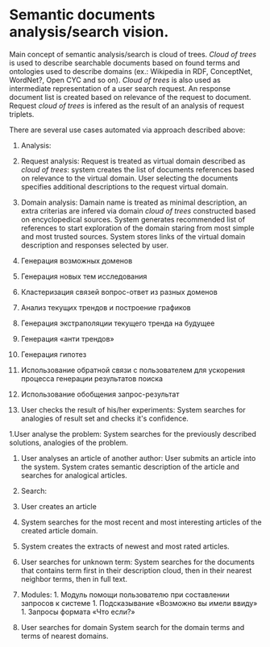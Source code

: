 # Semantic documents analysis/search vision.Main concept of semantic analysis/search is cloud of trees.*Cloud of trees* is used to describe searchable documents based on found terms and ontologies used to describe domains (ex.: Wikipedia in RDF, ConceptNet, WordNet?, Open CYC and so on). *Cloud of trees* is also used as intermediate representation of a user search request. An response document list is created based on relevance of the request to document. Request *cloud of trees* is infered as the result of an analysis of request triplets.There are several use cases automated via approach described above:1. Analysis: 1. Request analysis: Request is treated as virtual domain described as *cloud of trees*: system creates the list of documents references based on relevance to the virtual domain. User selecting the documents specifies additional descriptions to the request virtual domain.  1. Domain analysis: Damain name is treated as minimal description, an extra criterias are infered via domain *cloud of trees* constructed based on encyclopedical sources. System generates recommended list of references to start exploration of the domain staring from most simple and most trusted sources. System stores links of the virtual domain description and responses selected by user.    1.	Генерация возможных доменов   1.	Генерация новых тем исследования   1.	Кластеризация связей вопрос-ответ из разных доменов   1.	Анализ текущих трендов и построение графиков   1.	Генерация экстраполяции текущего тренда на будущее   1.	Генерация «анти трендов»   1.	Генерация гипотез     1.	Использование обратной связи с пользователем для ускорения процесса генерации результатов поиска   1.	Использование обобщения запрос-результат 1. User checks the result of his/her experiments: System searches for analogies of result set and checks it's confidence.   1.User analyse the problem: System searches for the previously described solutions, analogies of the problem. 1. User analyses an article of another author: User submits an article into the system. System crates semantic description of the article and searches for analogical articles. 1. Search:  1. User creates an article  1. System searches for the most recent and most interesting articles of the created article domain.  1. System creates the extracts of newest and most rated articles. 1. User searches for unknown term:  System searches for the documents that contains term first in their description cloud, then in their nearest neighbor terms, then in full text.   1. Modules:    1.	Модуль помощи пользователю при составлении запросов к системе    1.	Подсказывание «Возможно вы имели ввиду»    1.	Запросы формата «Что если?»  1. User searches for domain System search for the domain terms and terms of nearest domains.